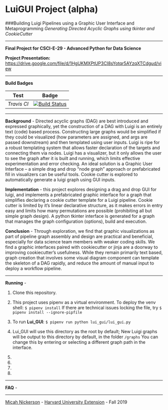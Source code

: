 # LuiGUI Project (alpha)

###Building Luigi Pipelines using a Graphic User Interface and Metaprogramming
*Generating Directed Acyclic Graphs using tkinter and CookieCutter*

------

**Final Project for CSCI-E-29 - Advanced Python for Data Science**

**Project Presentation:**
https://drive.google.com/file/d/1HgUKMXPtUP3CI8sYotqr5AYzqXTCdgud/view
 
------
**Build Badges**
 
Test | Badge 
--- | --- 
*Travis CI* | [![Build Status](https://travis-ci.com/mjnickerson/csci-e-29-finalproject.svg?token=Sg4NLLafiHfmBCvPrLC5&branch=master)](https://travis-ci.com/mjnickerson/csci-e-29-finalproject)

-----

**Background** -  Directed acyclic graphs (DAG) are best introduced and expressed graphically, yet the construction of a DAG with Luigi is an entirely text (code) based process. Constructing large graphs would be simplified if they could be visualized (how parameters are assigned, and args are passed downstream) and then templated using user inputs. Luigi is ripe for a robust templating system that allows faster declaration of the targets and connecting them via nodes. Luigi has a visualizer, but it only allows the user to see the graph after it is built and running, which limits effective experimentation and error checking. An ideal solution is a Graphic User Interface – a simple drag and drop “node graph” approach or prefabricated fill in visualizers can be useful tools. Cookie cutter is explored to automatically generate a luigi graph using GUI inputs.

  

**Implementation** - this project explores designing a drag and drop GUI for luigi, and implements a prefabricated graphic interface for a graph that simplifies declaring a cookie cutter template for a Luigi pipeline. Cookie cutter is limited by it’s linear declarative structure, as it makes errors in entry easy and limits how many permutations are possible (prohibiting all but simple graph design). A python tkinter interface is generated for a graph that manages the graph configuration (options), build and execution.

 

**Conclusion** - Through exploration, we find that graphic visualizations as part of pipeline graph assembly and design are practical and beneficial, especially for data science team members with weaker coding skills. We find a graphic interfaces paired with cookiecutter or jinja are a doorway to improving cookiecutter’s usefulness. While they remain primarily text based, graph creation that involves some visual diagram component can template the skeleton of a DAG rapidly, and reduce the amount of manual input to deploy a workflow pipeline.

-----

**Running** -

1) Clone this repository.

2) This project uses pipenv as a virtual environment.
To deploy the venv shell: `$ pipenv install`
If there are technical issues locking the file, try `$ pipenv install --ignore-pipfile`

3) To run **Lui_GUI**: `$ pipenv run python lui_gui/lui_gui.py`

4) Lui_GUI will use this directory as the root by default;
New Luigi graphs will be output to this directory by default, in the folder `/graphs`
You can change this by entering or selecting a different graph path in the interface.

5) 

6) 

7)

8)

-----
**FAQ** -

-----

[Micah Nickerson](mailto:min021@g.harvard.edu) - [Harvard University Extension](https://www.extension.harvard.edu/academics/graduate-degrees/data-science-degree) - Fall 2019
